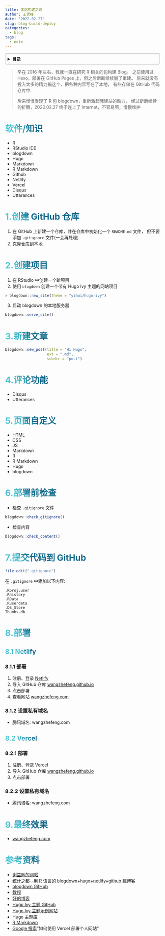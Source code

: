 ```yaml
---
title: 本站构建之路
author: 王哲峰
date: '2022-02-27'
slug: blog-build-deploy
categories:
  - blog
tags:
  - note
---
```


<style>
h1 {
  background-color: #2B90B6;
  background-image: linear-gradient(45deg, #4EC5D4 10%, #146b8c 20%);
  background-size: 100%;
  -webkit-background-clip: text;
  -moz-background-clip: text;
  -webkit-text-fill-color: transparent;
  -moz-text-fill-color: transparent;
}
h2 {
  background-color: #2B90B6;
  background-image: linear-gradient(45deg, #4EC5D4 10%, #146b8c 20%);
  background-size: 100%;
  -webkit-background-clip: text;
  -moz-background-clip: text;
  -webkit-text-fill-color: transparent;
  -moz-text-fill-color: transparent;
}

details {
    border: 1px solid #aaa;
    border-radius: 4px;
    padding: .5em .5em 0;
}

summary {
    font-weight: bold;
    margin: -.5em -.5em 0;
    padding: .5em;
}

details[open] {
    padding: .5em;
}

details[open] summary {
    border-bottom: 1px solid #aaa;
    margin-bottom: .5em;
}
img {
    pointer-events: none;
}
</style>


<details><summary>目录</summary><p>

- [软件/知识](#软件知识)
- [1.创建 GitHub 仓库](#1创建-github-仓库)
- [2.创建项目](#2创建项目)
- [3.新建文章](#3新建文章)
- [4.评论功能](#4评论功能)
- [5.页面自定义](#5页面自定义)
- [6.部署前检查](#6部署前检查)
- [7.提交代码到 GitHub](#7提交代码到-github)
- [8.部署](#8部署)
  - [8.1 Netlify](#81-netlify)
    - [8.1.1 部署](#811-部署)
    - [8.1.2 设置私有域名](#812-设置私有域名)
  - [8.2 Vercel](#82-vercel)
    - [8.2.1 部署](#821-部署)
    - [8.2.2 设置私有域名](#822-设置私有域名)
- [9.最终效果](#9最终效果)
- [参考资料](#参考资料)
</p></details><p></p>


> 早在 2016 年左右，我就一直在研究 R 相关的包构建 Blog。
  之前使用过 Hexo，部署在 GitHub Pages 上，但之后断断续续删了重建。
  后来就没有投入太多的精力搞这个，把各种内容写在了本地，
  有些存储在 GitHub 代码仓库中.
> 
> 后来慢慢发现了 R 包 blogdown，重新激起我建站的动力，
  经过断断续续的折腾，2020.02.27 终于连上了 Internet，不容易啊，慢慢维护


# 软件/知识

- R
- RStudio IDE
- blogdown
- Hugo
- Markdown
- R Markdown
- Github
- Netlify
- Vercel
- Disqus
- Utterances

# 1.创建 GitHub 仓库

1. 在 GitHub 上新建一个仓库，并在仓库中初始化一个 `README.md` 文件，
   但不要添加 `.gitignore` 文件(一会再处理)
2. 克隆仓库到本地

# 2.创建项目

1. 在 RStudio 中创建一个新项目
2. 使用 `blogdown` 创建一个带有 Hugo Ivy 主题的网站项目

```r
> blogdown::new_site(theme = "yihui/hugo-ivy")
```

3. 启动 blogdown 的本地服务器

```r
blogdown::serve_site()
```

# 3.新建文章

```r
blogdown::new_post(title = "Hi Hugo", 
                   ext = ".md",
                   subdir = "post")
```

# 4.评论功能

- Disqus
- Utterances

# 5.页面自定义

- HTML
- CSS
- JS
- Markdown
- R
- R Markdown
- Hugo
- blogdown

# 6.部署前检查

- 检查 `.gitignore` 文件

```r
blogdown::check_gitignore()
```

- 检查内容

```r
blogdown::check_content()
```

# 7.提交代码到 GitHub

```r
file.edit(".gitignore")
```

在 `.gitignore` 中添加以下内容:

```
.Rproj.user
.Rhistory
.RData
.Ruserdata
.DS_Store
Thumbs.db
```

# 8.部署

## 8.1 Netlify

### 8.1.1 部署

1. 注册、登录 [Netlify](https://vercel.com/login)
2. 导入 GitHub 仓库 [wangzhefeng.github.io](https://github.com/wangzhefeng/wangzhefeng.github.io)
3. 点击部署
4. 查看网站 [wangzhefeng.com](https://wangzhefeng.com/)

### 8.1.2 设置私有域名

- 腾讯域名: wangzhefeng.com

## 8.2 Vercel

### 8.2.1 部署

1. 注册、登录 [Vercel](https://vercel.com/login)
2. 导入 GitHub 仓库 [wangzhefeng.github.io](https://github.com/wangzhefeng/wangzhefeng.github.io)
3. 点击部署

### 8.2.2 设置私有域名

- 腾讯域名: wangzhefeng.com

# 9.最终效果

- [wangzhefeng.com](https://wangzhefeng.vercel.app/)

# 参考资料

- [谢益辉的网站](https://yihui.org/)
- [统计之都--用 R 语言的 blogdown+hugo+netlify+github 建博客](https://cosx.org/2018/01/build-blog-with-blogdown-hugo-netlify-github/)
- [blogdown GitHub](https://github.com/rstudio/blogdown)
- [教程](https://www.apreshill.com/blog/2020-12-new-year-new-blogdown/#step-5-publish-site)
- [好的博客](https://robjhyndman.com/)
- [Hugo Ivy 主题 GitHub](https://github.com/yihui/hugo-ivy)
- [Hugo Ivy 主题示例网站](https://ivy.yihui.org/)
- [Hugo 主题库](https://themes.gohugo.io/?search-input=)
- [R Markdown](https://rmarkdown.rstudio.com/)
- [Google 搜索](https://www.google.com)“如何使用 Vercel 部署个人网站”
